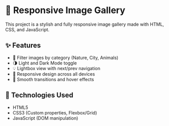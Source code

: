 # 🌟 Responsive Image Gallery

This project is a stylish and fully responsive image gallery made with HTML, CSS, and JavaScript.

## ✨ Features

- 📁 Filter images by category (Nature, City, Animals)
- 🌗 Light and Dark Mode toggle
- 💡 Lightbox view with next/prev navigation
- 🎯 Responsive design across all devices
- 🎨 Smooth transitions and hover effects

## 🚀 Technologies Used

- HTML5
- CSS3 (Custom properties, Flexbox/Grid)
- JavaScript (DOM manipulation)
